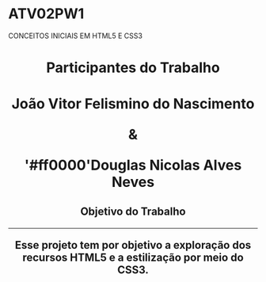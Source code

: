# ATV02PW1
CONCEITOS INICIAIS EM HTML5 E CSS3

<h1 align="center" style="#FF0000">Participantes do Trabalho<h1>

<p align="center"> João Vitor Felismino do Nascimento 
<p align="center">                 &
<p align="center">'#ff0000'Douglas Nicolas Alves Neves

<h2 align="center"> Objetivo do Trabalho

<hr>

<p align="center"> Esse projeto tem por objetivo a exploração dos recursos HTML5 e a estilização por meio do CSS3.

